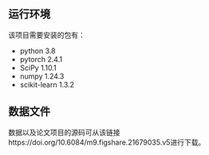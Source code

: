 ## 运行环境

该项目需要安装的包有：

- python 3.8
- pytorch 2.4.1
- SciPy 1.10.1
- numpy 1.24.3
- scikit-learn 1.3.2

## 数据文件

数据以及论文项目的源码可从该链接https://doi.org/10.6084/m9.figshare.21679035.v5进行下载。

